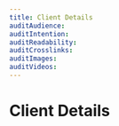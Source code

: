 ```yaml
---
title: Client Details
auditAudience:
auditIntention:
auditReadability:
auditCrosslinks:
auditImages:
auditVideos:
---
```


# Client Details
